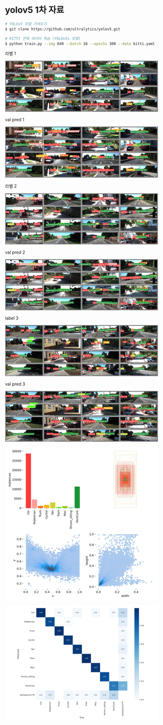 # yolov5 1차 자료

```bash
# YOLOv5 모델 가져오기
$ git clone https://github.com/ultralytics/yolov5.git
```

```bash
# KITTI 전체 데이터 학습 (YOLOv5s 모델)
$ python train.py --img 640 --batch 16 --epochs 300 --data kitti.yaml --weights yolov5s.pt
```

라벨 1

![val_batch0_labels.jpg](./yolov5_1/val_batch0_labels.jpg)

val pred 1

![val_batch0_pred.jpg](./yolov5_1/val_batch0_pred.jpg)

라벨 2

![val_batch1_labels.jpg](./yolov5_1/val_batch1_labels.jpg)

val pred 2

![val_batch1_pred.jpg](./yolov5_1/val_batch1_pred.jpg)

label 3

![val_batch2_labels.jpg](./yolov5_1/val_batch2_labels.jpg)

val pred 3

![val_batch2_pred.jpg](./yolov5_1/val_batch2_pred.jpg)

![labels.jpg](./yolov5_1/labels.jpg)

![confusion_matrix.png](./yolov5_1/confusion_matrix.png)
